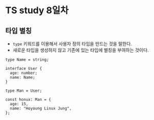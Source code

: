 # TS study 8일차

## 타입 별칭

- `type` 키워드를 이용해서 사용자 정의 타입을 만드는 것을 말한다.
- 새로운 타입을 생성하지 않고 기존에 있는 타입에 별칭을 부여하는 것이다.

```
type Name = string;

interface User {
  age: number;
  name: Name;
}

type Man = User;

const honux: Man = {
  age: 15,
  name: "Hoyoung Linux Jung",
};

```
